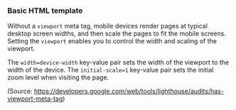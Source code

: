 ### Basic HTML template

Without a `viewport` meta tag, mobile devices render pages at typical desktop screen widths, and then scale the pages to fit the mobile screens. Setting the `viewport` enables you to control the width and scaling of the viewport. 

The `width=device-width` key-value pair sets the width of the viewport to the width of the device. The `initial-scale=1` key-value pair sets the initial zoom level when visiting the page.

(Source: https://developers.google.com/web/tools/lighthouse/audits/has-viewport-meta-tag)